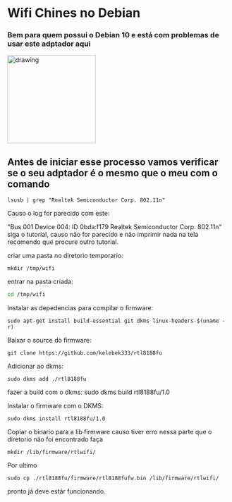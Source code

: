 # Wifi Chines no Debian

### Bem para quem possui o Debian 10 e está com problemas de usar este adptador aqui

<img src="https://cdn.awsli.com.br/600x450/361/361767/produto/18368472/3c59a19703.jpg" alt="drawing" width="200"/>

## **Antes de iniciar esse processo vamos verificar se o seu adptador é o mesmo que o meu com o comando**

```lsusb | grep "Realtek Semiconductor Corp. 802.11n"```

Causo o log for parecido com este:

"Bus 001 Device 004: ID 0bda:f179 Realtek Semiconductor Corp. 802.11n" siga o tutorial,
causo não for parecido e não imprimir nada na tela recomendo que procure outro tutorial.

criar uma pasta no diretorio temporario:

```mkdir /tmp/wifi```

entrar na pasta criada:
```bash
cd /tmp/wifi
```

Instalar as depedencias para compilar o firmware:

```sudo apt-get install build-essential git dkms linux-headers-$(uname -r)```

Baixar o source do firmware:

```git clone https://github.com/kelebek333/rtl8188fu```

Adicionar ao dkms:

```sudo dkms add ./rtl8188fu```

fazer a build com o dkms:
sudo dkms build rtl8188fu/1.0

Instalar o firmware com o DKMS:

```sudo dkms install rtl8188fu/1.0```

Copiar o binario para a lib firmware causo tiver erro nessa parte que o diretorio não
foi encontrado faça

```mkdir /lib/firmware/rtlwifi/```

Por ultimo

```sudo cp ./rtl8188fu/firmware/rtl8188fufw.bin /lib/firmware/rtlwifi/```

pronto já deve estár funcionando.

